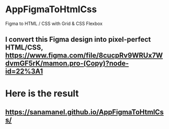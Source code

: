# AppFigmaToHtmlCss
Figma to HTML / CSS  with Grid &amp; CSS Flexbox
## I convert this Figma design into pixel-perfect HTML/CSS, https://www.figma.com/file/8cucpRv9WRUx7WdvmGF5rK/mamon.pro-(Copy)?node-id=22%3A1 
# Here is the result
## https://sanamanel.github.io/AppFigmaToHtmlCss/
